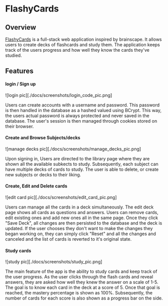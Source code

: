 # FlashyCards

## Overview

[FlashyCards][flashycards] is a full-stack web application inspired by brainscape.  It allows users to create decks of flashcards and study them. The application keeps track of the users progress and how well they know the cards they've studied.

## Features

#### login / Sign up

![login pic][./docs/screenshots/login_code_pic.png]

Users can create accounts with a username and password.  This password is then handled in the database as a hashed valued using BCrypt.  This way, the users actual password is always protected and never saved in the database.  The user's session is then managed through cookies stored on their browser.

#### Create and Browse Subjects/decks

![manage decks pic][./docs/screenshots/manage_decks_pic.png]

Upon signing in, Users are directed to the library page where they are shown all the available subkects to study.  Subsequently, each subject can have multiple decks of cards to study.  The user is able to delete, or create new subjects or decks to their liking.

#### Create, Edit and Delete cards

![edit card pic][./docs/screenshots/edit_card_pic.png]

Users can manage all the cards in a deck simultaneously.  The edit deck page shows all cards as questions and answers.  Users can remove cards, edit existing ones and add new ones all in the same page.  Once they click "Save Deck", all changes are then persisted to the database and the deck is updated.  If the user chooses they don't want to make the changes they began working on, they can simply click "Reset" and all the changes and canceled and the list of cards is reverted to it's original state.

#### Study cards

![study pic][./docs/screenshots/study_pic.png]

The main feature of the app is the ability to study cards and keep track of the user progress.  As the user clicks through the flash cards and reveal answers, they are asked how well they knew the answer on a scale of 1-5.  The goal is to know each card in the deck at a score of 5.  Once that goal is reached, the mastery percentage is shown as 100%.  Subsequently, the number of cards for each score is also shown as a progress bar on the side.

[flashycards]: http://www.flashycards.club/
